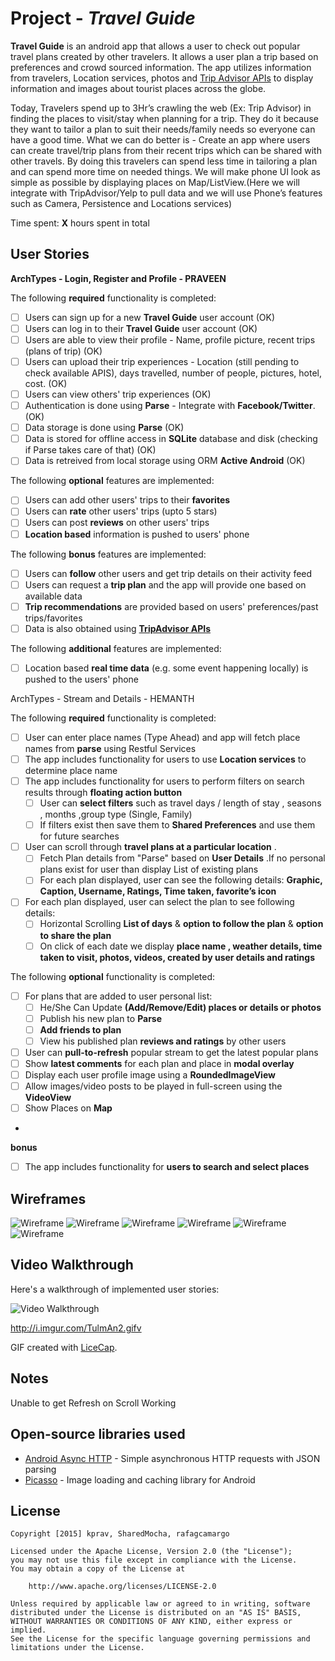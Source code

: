# Project  - *Travel Guide*

**Travel Guide** is an android app that allows a user to check out popular travel plans created by other travelers. It allows a user plan a trip based on preferences and crowd sourced information. The app utilizes information from travelers, Location services, photos and [Trip Advisor APIs](https://developer-tripadvisor.com/content-api/) to display information and images about tourist places across the globe.

Today, Travelers spend up to 3Hr’s crawling the web (Ex: Trip Advisor) in finding the places to visit/stay when planning for a trip. They do it because they want to tailor a plan to suit their needs/family needs so everyone can have a good time. What we can do better is - Create an app where users can create travel/trip plans from their recent trips which can be shared with other travels. By doing this travelers can spend less time in tailoring a plan and can spend more time on needed things. We will make phone UI look as simple as possible by displaying places on Map/ListView.(Here we will integrate with TripAdvisor/Yelp to pull data and we will use Phone’s features such as Camera, Persistence and Locations services)

Time spent: **X** hours spent in total

## User Stories

**ArchTypes - Login, Register and Profile - PRAVEEN**

The following **required** functionality is completed:

* [ ]	Users can sign up for a new **Travel Guide** user account (OK)
* [ ]	Users can log in to their **Travel Guide** user account (OK)
* [ ] Users are able to view their profile - Name, profile picture, recent trips (plans of trip) (OK)
* [ ] Users can upload their trip experiences - Location (still pending to check available APIS), days travelled, number of people, pictures, hotel, cost. (OK)
* [ ] Users can view others' trip experiences (OK)
* [ ] Authentication is done using **Parse** - Integrate with **Facebook/Twitter**. (OK)
* [ ] Data storage is done using **Parse** (OK)
* [ ] Data is stored for offline access in **SQLite** database and disk (checking if Parse takes care of that) (OK)
* [ ] Data is retreived from local storage using ORM **Active Android** (OK)
    
The following **optional** features are implemented:
* [ ] Users can add other users' trips to their **favorites**
* [ ] Users can **rate** other users' trips (upto 5 stars)
* [ ] Users can post **reviews** on other users' trips
* [ ] **Location based** information is pushed to users' phone

The following **bonus** features are implemented:

* [ ] Users can **follow** other users and get trip details on their activity feed
* [ ] Users can request a **trip plan** and the app will provide one based on available data
* [ ] **Trip recommendations** are provided based on users' preferences/past trips/favorites
* [ ] Data is also obtained using **[TripAdvisor APIs](https://developer-tripadvisor.com/content-api/)**

The following **additional** features are implemented:
* [ ] Location based **real time data** (e.g. some event happening locally) is pushed to the users' phone

ArchTypes - Stream and Details - HEMANTH

The following **required** functionality is completed:


  * [ ] User can enter place names (Type Ahead) and app will fetch place names from **parse** using Restful Services
  * [ ] The app includes functionality for users to use **Location services** to determine place name
* [ ] The app includes functionality for users to perform filters on search results through **floating action button**
  * [ ] User can **select filters** such as travel days / length of stay , seasons , months ,group type (Single, Family)
  * [ ] If filters exist then save them to **Shared Preferences** and use them for future searches
* [ ] User can scroll through **travel plans at a particular location** .
  * [ ] Fetch Plan details from "Parse" based on **User Details** .If no personal plans exist for user than display List of           existing plans
  * [ ] For each plan displayed, user can see the following details: **Graphic, Caption, Username, Ratings, Time taken,              favorite’s icon**
* [ ] For each plan displayed, user can select the plan to see following details:
  * [ ] Horizontal Scrolling **List of days** & **option to follow the plan** & **option to share the plan**
  * [ ] On click of each date we display **place name , weather details, time taken to visit, photos, videos, created by user            details and ratings**

The following **optional** functionality is completed:

* [ ] For plans that are added to user personal list:
  * [ ] He/She Can Update **(Add/Remove/Edit) places or details or photos**
  * [ ] Publish his new plan to **Parse**
  * [ ] **Add friends to plan**
  * [ ] View his published plan **reviews and ratings** by other users
* [ ] User can **pull-to-refresh** popular stream to get the latest popular plans
* [ ] Show **latest comments** for each plan and place in **modal overlay**
* [ ] Display each user profile image using a **RoundedImageView**
* [ ] Allow images/video posts to be played in full-screen using the **VideoView**
* [ ] Show Places on **Map**
* 
**bonus**
* [ ] The app includes functionality for **users to search and select places**

## Wireframes

![Wireframe](Wireframes/Login_1.png)
![Wireframe](Wireframes/Login_2.png)
![Wireframe](Wireframes/SignUp.png)
![Wireframe](Wireframes/Profile.png)
![Wireframe](Wireframes/HomeScreen.png)
![Wireframe](Wireframes/Detailed_Plan.png)

## Video Walkthrough 

Here's a walkthrough of implemented user stories:

<img src='' title='Video Walkthrough' width='' alt='Video Walkthrough' />

http://i.imgur.com/TulmAn2.gifv

GIF created with [LiceCap](http://www.cockos.com/licecap/).

## Notes

Unable to get Refresh on Scroll Working

## Open-source libraries used

- [Android Async HTTP](https://github.com/loopj/android-async-http) - Simple asynchronous HTTP requests with JSON parsing
- [Picasso](http://square.github.io/picasso/) - Image loading and caching library for Android

## License

    Copyright [2015] kprav, SharedMocha, rafagcamargo

    Licensed under the Apache License, Version 2.0 (the "License");
    you may not use this file except in compliance with the License.
    You may obtain a copy of the License at

        http://www.apache.org/licenses/LICENSE-2.0

    Unless required by applicable law or agreed to in writing, software
    distributed under the License is distributed on an "AS IS" BASIS,
    WITHOUT WARRANTIES OR CONDITIONS OF ANY KIND, either express or implied.
    See the License for the specific language governing permissions and
    limitations under the License.
    
